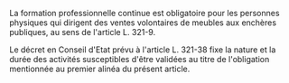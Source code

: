 La formation professionnelle continue est obligatoire pour les personnes physiques qui dirigent des ventes volontaires de meubles aux enchères publiques, au sens de l'article L. 321-9.

Le décret en Conseil d'Etat prévu à l'article L. 321-38 fixe la nature et la durée des activités susceptibles d'être validées au titre de l'obligation mentionnée au premier alinéa du présent article.
